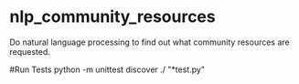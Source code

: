 # nlp_community_resources
Do natural language processing to find out what community resources are requested.

#Run Tests
python -m unittest discover ./ "*test.py"